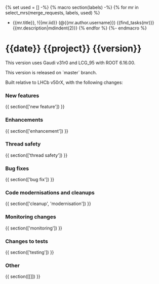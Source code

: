 {% set used = [] -%}
{% macro section(labels) -%}
{% for mr in select_mrs(merge_requests, labels, used) %}
- {{mr.title}}, !{{mr.iid}} (@{{mr.author.username}}) {{find_tasks(mr)}}  
  {{mr.description|mdindent(2)}}
{% endfor %}
{%- endmacro %}

{{date}} {{project}} {{version}}
===

This version uses Gaudi v31r0 and LCG_95 with ROOT 6.16.00.
<p>
This version is released on `master` branch.

Built relative to LHCb v50rX, with the following changes:

### New features
{{ section(['new feature']) }}

### Enhancements
{{ section(['enhancement']) }}

### Thread safety
{{ section(['thread safety']) }}

### Bug fixes
{{ section(['bug fix']) }}

### Code modernisations and cleanups
{{ section(['cleanup', 'modernisation']) }}

### Monitoring changes
{{ section(['monitoring']) }}

### Changes to tests
{{ section(['testing']) }}

### Other
{{ section([[]]) }}
